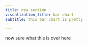 ```yaml
---
title: new section
visualization_title: bar chart
subtitle: this bar chart is pretty

---
```

now sure what this is over here